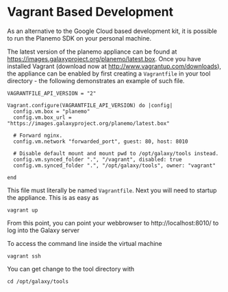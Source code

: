 

Vagrant Based Development
========================

As an alternative to the Google Cloud based development kit, it is possible to run the Planemo SDK on your personal machine.

The latest version of the planemo appliance can be found at https://images.galaxyproject.org/planemo/latest.box. Once you have installed Vagrant (download now at http://www.vagrantup.com/downloads), the appliance can be enabled by first creating a `Vagrantfile` in your tool directory - the following demonstrates an example of such file.

```
VAGRANTFILE_API_VERSION = "2"

Vagrant.configure(VAGRANTFILE_API_VERSION) do |config|
  config.vm.box = "planemo"
  config.vm.box_url = "https://images.galaxyproject.org/planemo/latest.box"

  # Forward nginx.
  config.vm.network "forwarded_port", guest: 80, host: 8010

  # Disable default mount and mount pwd to /opt/galaxy/tools instead.
  config.vm.synced_folder ".", "/vagrant", disabled: true
  config.vm.synced_folder ".", "/opt/galaxy/tools", owner: "vagrant"

end
```

This file must literally be named `Vagrantfile`. Next you will need to startup the appliance. This is as easy as

```
vagrant up
```

From this point, you can point your webbrowser to http://localhost:8010/ to log into the Galaxy server


To access the command line inside the virtual machine
```
vagrant ssh
```

You can get change to the tool directory with
```
cd /opt/galaxy/tools
```
